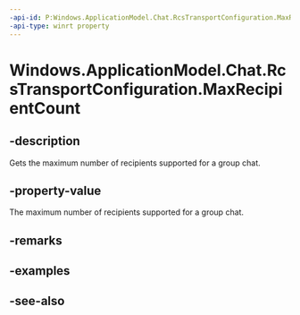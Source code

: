 ```yaml
---
-api-id: P:Windows.ApplicationModel.Chat.RcsTransportConfiguration.MaxRecipientCount
-api-type: winrt property
---
```


<!-- Property syntax
public int MaxRecipientCount { get; }
-->

# Windows.ApplicationModel.Chat.RcsTransportConfiguration.MaxRecipientCount

## -description
Gets the maximum number of recipients supported for a group chat.

## -property-value
The maximum number of recipients supported for a group chat.

## -remarks

## -examples

## -see-also
